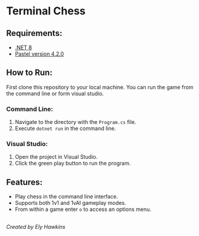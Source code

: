 # Terminal Chess

## Requirements:
- [.NET 8](https://dotnet.microsoft.com/en-us/download/dotnet/8.0)
- [Pastel version 4.2.0](https://www.nuget.org/packages/Pastel)

## How to Run:

First clone this repository to your local machine. You can run the game from the command line or form visual studio.

### Command Line:
1. Navigate to the directory with the `Program.cs` file.
2. Execute `dotnet run` in the command line.

### Visual Studio:
1. Open the project in Visual Studio.
2. Click the green play button to run the program.

## Features:
- Play chess in the command line interface.
- Supports both 1v1 and 1vAI gameplay modes.
- From within a game enter `o` to access an options menu.
  
##

*Created by Ely Hawkins*

